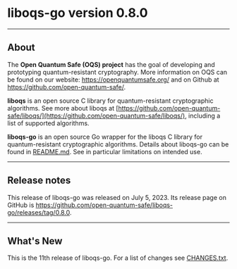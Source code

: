 # liboqs-go version 0.8.0

---

## About

The **Open Quantum Safe (OQS) project** has the goal of developing and prototyping quantum-resistant cryptography. More
information on OQS can be found on our website: https://openquantumsafe.org/ and on Github
at https://github.com/open-quantum-safe/.

**liboqs** is an open source C library for quantum-resistant cryptographic algorithms. See more about liboqs
at [https://github.com/open-quantum-safe/liboqs/](https://github.com/open-quantum-safe/liboqs/), including a list of
supported algorithms.

**liboqs-go** is an open source Go wrapper for the liboqs C library for quantum-resistant cryptographic algorithms.
Details about liboqs-go can be found in [README.md](https://github.com/open-quantum-safe/liboqs-go/blob/main/README.md).
See in particular limitations on intended use.

---

## Release notes

This release of liboqs-go was released on July 5, 2023. Its release page on
GitHub is https://github.com/open-quantum-safe/liboqs-go/releases/tag/0.8.0.

---

## What's New

This is the 11th release of liboqs-go. For a list of changes
see [CHANGES.txt](https://github.com/open-quantum-safe/liboqs-go/blob/main/CHANGES.txt).
